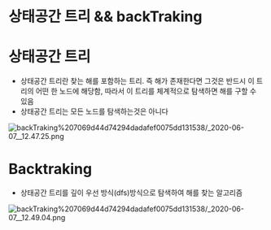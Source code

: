 # 상태공간 트리 && backTraking

# 상태공간 트리

- 상태공간 트리란 찾는 해를 포함하는 트리. 
즉 해가 존재한다면 그것은 반드시 이 트리의 어떤 한 노드에 해당함, 따라서 이 트리를 체계적으로 탐색하면 해를 구할 수 있음
- 상태공간 트리는 모든 노드를 탐색하는것은 아니다

![backTraking%207069d44d74294dadafef0075dd131538/_2020-06-07__12.47.25.png](backTraking%207069d44d74294dadafef0075dd131538/_2020-06-07__12.47.25.png)

# Backtraking

- 상태공간 트리를 깊이 우선 방식(dfs)방식으로 탐색하여 해를 찾는 알고리즘

![backTraking%207069d44d74294dadafef0075dd131538/_2020-06-07__12.49.04.png](backTraking%207069d44d74294dadafef0075dd131538/_2020-06-07__12.49.04.png)